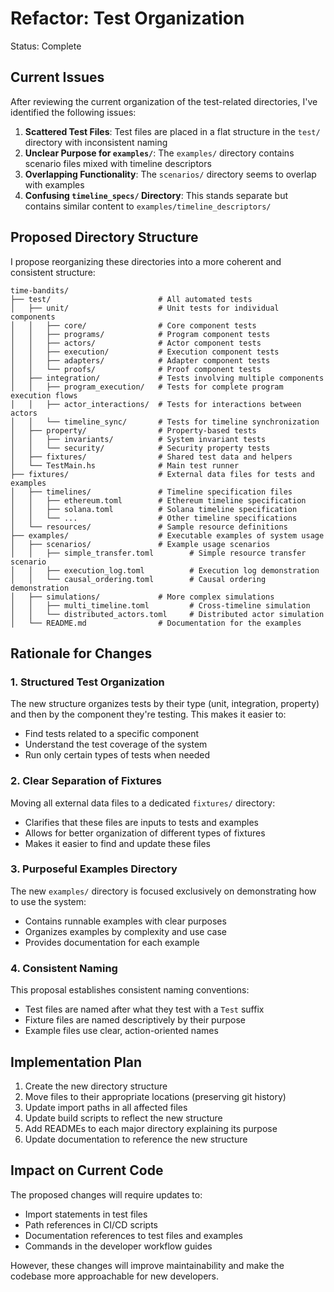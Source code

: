 # Refactor: Test Organization

Status: Complete

## Current Issues

After reviewing the current organization of the test-related directories, I've identified the following issues:

1. **Scattered Test Files**: Test files are placed in a flat structure in the `test/` directory with inconsistent naming
2. **Unclear Purpose for `examples/`**: The `examples/` directory contains scenario files mixed with timeline descriptors
3. **Overlapping Functionality**: The `scenarios/` directory seems to overlap with examples
4. **Confusing `timeline_specs/` Directory**: This stands separate but contains similar content to `examples/timeline_descriptors/`

## Proposed Directory Structure

I propose reorganizing these directories into a more coherent and consistent structure:

```
time-bandits/
├── test/                        # All automated tests
│   ├── unit/                    # Unit tests for individual components
│   │   ├── core/                # Core component tests
│   │   ├── programs/            # Program component tests
│   │   ├── actors/              # Actor component tests
│   │   ├── execution/           # Execution component tests
│   │   ├── adapters/            # Adapter component tests
│   │   └── proofs/              # Proof component tests
│   ├── integration/             # Tests involving multiple components
│   │   ├── program_execution/   # Tests for complete program execution flows
│   │   ├── actor_interactions/  # Tests for interactions between actors
│   │   └── timeline_sync/       # Tests for timeline synchronization
│   ├── property/                # Property-based tests
│   │   ├── invariants/          # System invariant tests
│   │   └── security/            # Security property tests
│   ├── fixtures/                # Shared test data and helpers
│   └── TestMain.hs              # Main test runner
├── fixtures/                    # External data files for tests and examples
│   ├── timelines/               # Timeline specification files
│   │   ├── ethereum.toml        # Ethereum timeline specification
│   │   ├── solana.toml          # Solana timeline specification
│   │   └── ...                  # Other timeline specifications
│   └── resources/               # Sample resource definitions
├── examples/                    # Executable examples of system usage
│   ├── scenarios/               # Example usage scenarios
│   │   ├── simple_transfer.toml        # Simple resource transfer scenario
│   │   ├── execution_log.toml          # Execution log demonstration
│   │   └── causal_ordering.toml        # Causal ordering demonstration
│   ├── simulations/             # More complex simulations
│   │   ├── multi_timeline.toml         # Cross-timeline simulation
│   │   └── distributed_actors.toml     # Distributed actor simulation
│   └── README.md                # Documentation for the examples
```

## Rationale for Changes

### 1. Structured Test Organization

The new structure organizes tests by their type (unit, integration, property) and then by the component they're testing. This makes it easier to:

- Find tests related to a specific component
- Understand the test coverage of the system
- Run only certain types of tests when needed

### 2. Clear Separation of Fixtures

Moving all external data files to a dedicated `fixtures/` directory:

- Clarifies that these files are inputs to tests and examples
- Allows for better organization of different types of fixtures
- Makes it easier to find and update these files

### 3. Purposeful Examples Directory

The new `examples/` directory is focused exclusively on demonstrating how to use the system:

- Contains runnable examples with clear purposes
- Organizes examples by complexity and use case
- Provides documentation for each example

### 4. Consistent Naming

This proposal establishes consistent naming conventions:

- Test files are named after what they test with a `Test` suffix
- Fixture files are named descriptively by their purpose
- Example files use clear, action-oriented names

## Implementation Plan

1. Create the new directory structure
2. Move files to their appropriate locations (preserving git history)
3. Update import paths in all affected files
4. Update build scripts to reflect the new structure
5. Add READMEs to each major directory explaining its purpose
6. Update documentation to reference the new structure

## Impact on Current Code

The proposed changes will require updates to:

- Import statements in test files
- Path references in CI/CD scripts
- Documentation references to test files and examples
- Commands in the developer workflow guides

However, these changes will improve maintainability and make the codebase more approachable for new developers. 